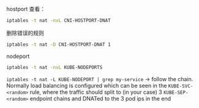 hostport  查看：

```bash
iptables -t nat -nvL CNI-HOSTPORT-DNAT
```

删除错误的规则

```bash
iptables -t nat -D CNI-HOSTPORT-DNAT 1
```





nodeport

```bash
iptables -t nat -nvL KUBE-NODEPORTS
```

`iptables -t nat -L KUBE-NODEPORT | grep my-service` -> follow the chain. Normally load balancing is configured which can be seen in the `KUBE-SVC-<random>` rule, where the traffic should split to (in your case) 3 `KUBE-SEP-<random>` endpoint chains and DNATed to the 3 pod ips in the end
